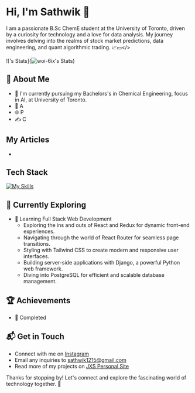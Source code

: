 # Hi, I'm Sathwik 👋

I am a passionate B.Sc ChemE student at the University of Toronto, driven by a curiosity for technology and a love for data analysis.
My journey involves delving into the realms of stock market predictions, data engineering, and quant algorithmic trading. 📈💵</>

![<woi-6ix>'s Stats](![woi-6ix's Stats](https://github-readme-stats.vercel.app/api?username=woi-6ix&theme=midnight-purple&show_icons=true&hide_border=true&count_private=true))

## 🚀 About Me

- 🔭 I'm currently pursuing my Bachelors's in Chemical Engineering, focus in AI, at University of Toronto.
- 📝 A
- 🌐 P
- ✍️ C

## My Articles
-

## Tech Stack
[![My Skills](https://skillicons.dev/icons?i=pycharm,py,pytorch,r,scala,sklearn,selenium,swift,tensorflow,vercel,vscode,autocad,flask,github,html,latex,matlab,mysql)](https://skillicons.dev)

## 🌱 Currently Exploring

- 🚀 Learning Full Stack Web Development
  - Exploring the ins and outs of React and Redux for dynamic front-end experiences.
  - Navigating through the world of React Router for seamless page transitions.
  - Styling with Tailwind CSS to create modern and responsive user interfaces.
  - Building server-side applications with Django, a powerful Python web framework.
  - Diving into PostgreSQL for efficient and scalable database management.

 ## 🏆 Achievements

- 🌟 Completed


## 📬 Get in Touch

- Connect with me on [Instagram](https://instagram.com/sathwikj.8)
- Email any inquiries to sathwik1215@gmail.com
- Read more of my projects on [JXS Personal Site](https://jxs-personal.carrd.co/)

Thanks for stopping by! Let's connect and explore the fascinating world of technology together. 🚀
